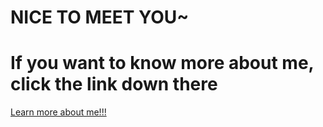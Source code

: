 # NICE TO MEET YOU~
# If you want to know more about me, click the link down there

[Learn more about me!!!](Miracle52016.github.io)
